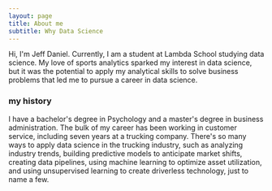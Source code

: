 ```yaml
---
layout: page
title: About me
subtitle: Why Data Science
---
```


Hi, I'm Jeff Daniel. Currently, I am a student at Lambda School studying data science. My love of sports analytics sparked my interest in data science, but it was the potential to apply my analytical skills to solve business problems that led me to pursue a career in data science.

### my history

I have a bachelor's degree in Psychology and a master's degree in business administration. The bulk of my career has been working in customer service, including seven years at a trucking company. There's so many ways to apply data science in the trucking industry, such as analyzing industry trends, building predictive models to anticipate market shifts, creating data pipelines, using machine learning to optimize asset utilization, and using unsupervised learning to create driverless technology, just to name a few.
